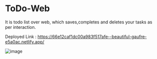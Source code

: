 # ToDo-Web
It is todo list over web, which saves,completes and deletes your tasks as per interaction.

Deployed Link : https://66e12caf1dc00a983f517afe--beautiful-gaufre-e5a0ac.netlify.app/

![image](https://github.com/user-attachments/assets/6a030c44-2d2d-4cff-94a0-061fc92dc239)
